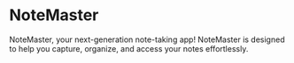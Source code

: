 # NoteMaster
NoteMaster, your next-generation note-taking app! NoteMaster is designed to help you capture, organize, and access your notes effortlessly.
